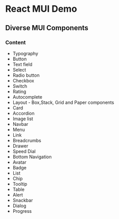# React MUI Demo

## Diverse MUI Components

### Content

- Typography
- Button
- Text field
- Select
- Radio button
- Checkbox
- Switch
- Rating
- Autocomplete
- Layout - Box,Stack, Grid and Paper components
- Card
- Accordion
- Image list
- Navbar
- Menu
- Link
- Breadcrumbs
- Drawer
- Speed Dial
- Bottom Navigation
- Avatar
- Badge
- List
- Chip
- Tooltip
- Table
- Alert
- Snackbar
- Dialog
- Progress
